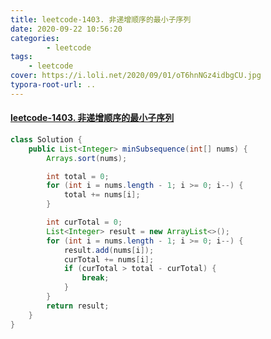 ```yaml
---
title: leetcode-1403. 非递增顺序的最小子序列
date: 2020-09-22 10:56:20
categories: 
		- leetcode
tags: 
	- leetcode
cover: https://i.loli.net/2020/09/01/oT6hnNGz4idbgCU.jpg
typora-root-url: ..
---
```


#### [leetcode-1403. 非递增顺序的最小子序列](https://leetcode-cn.com/problems/minimum-subsequence-in-non-increasing-order/)

```java
class Solution {
    public List<Integer> minSubsequence(int[] nums) {
        Arrays.sort(nums);

        int total = 0;
        for (int i = nums.length - 1; i >= 0; i--) {
            total += nums[i];
        }

        int curTotal = 0;
        List<Integer> result = new ArrayList<>();
        for (int i = nums.length - 1; i >= 0; i--) {
            result.add(nums[i]);
            curTotal += nums[i];
            if (curTotal > total - curTotal) {
                break;
            }
        }
        return result;
    }
}
```


